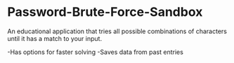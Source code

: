 # Password-Brute-Force-Sandbox
An educational application that tries all possible combinations of characters until it has a match to your input.

-Has options for faster solving
-Saves data from past entries
